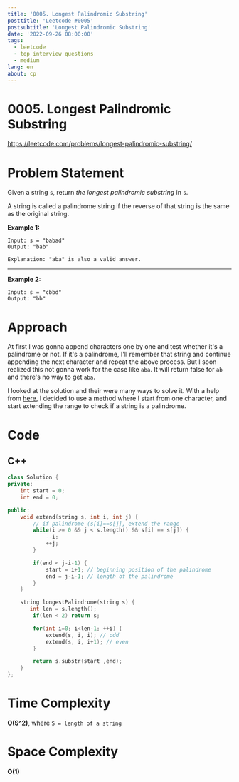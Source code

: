```yaml
---
title: '0005. Longest Palindromic Substring'
posttitle: 'Leetcode #0005'
postsubtitle: 'Longest Palindromic Substring'
date: '2022-09-26 08:00:00'
tags:
  - leetcode
  - top interview questions
  - medium
lang: en
about: cp
---
```


# 0005. Longest Palindromic Substring

https://leetcode.com/problems/longest-palindromic-substring/

# Problem Statement

Given a string `s`, return _the longest palindromic substring_ in `s`.

A string is called a palindrome string if the reverse of that string is the same as the original string.

**Example 1:**

```text
Input: s = "babad"
Output: "bab"

Explanation: "aba" is also a valid answer.
```

---

**Example 2:**

```text
Input: s = "cbbd"
Output: "bb"
```

# Approach

At first I was gonna append characters one by one and test whether it's a palindrome or not.
If it's a palindrome, I'll remember that string and continue appending the next character and repeat the above process. But I soon realized this not gonna work for the case like `aba`. It will return false for `ab` and there's no way to get `aba`.

I looked at the solution and their were many ways to solve it. With a help from [here](https://leetcode.com/problems/longest-palindromic-substring/discuss/2928/Very-simple-clean-java-solution), I decided to use a method where I start from one character, and start extending the range to check if a string is a palindrome.

# Code

## C++

```cpp
class Solution {
private:
    int start = 0;
    int end = 0;

public:
    void extend(string s, int i, int j) {
        // if palindrome (s[i]==s[j], extend the range
        while(i >= 0 && j < s.length() && s[i] == s[j]) {
            --i;
            ++j;
        }

        if(end < j-i-1) {
            start = i+1; // beginning position of the palindrome
            end = j-i-1; // length of the palindrome
        }
    }

    string longestPalindrome(string s) {
       int len = s.length();
        if(len < 2) return s;

        for(int i=0; i<len-1; ++i) {
            extend(s, i, i); // odd
            extend(s, i, i+1); // even
        }

        return s.substr(start ,end);
    }
};
```

# Time Complexity

**O(S^2)**, where `S = length of a string`

# Space Complexity

**O(1)**
